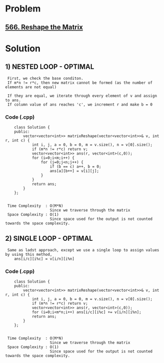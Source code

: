 # Problem

## [566. Reshape the Matrix](https://leetcode.com/problems/reshape-the-matrix/)


# Solution 

## 1) NESTED LOOP - OPTIMAL

     First, we check the base conditon.
     If m*n != r*c, then new matrix cannot be formed (as the number of elements are not equal)
     
     If they are equal, we iterate through every element of v and assign to ans.
     If column value of ans reaches 'c', we increment r and make b = 0
       
       
   ### Code (.cpp)
   
        class Solution {
        public:
            vector<vector<int>> matrixReshape(vector<vector<int>>& v, int r, int c) {
                int i, j, a = 0, b = 0, m = v.size(), n = v[0].size();
                if (m*n != r*c) return v;
                vector<vector<int>> ans(r, vector<int>(c,0));
                for (i=0;i<m;i++) {
                    for (j=0;j<n;j++) {
                        if (b == c) a++, b = 0;
                        ans[a][b++] = v[i][j];
                    }
                }
                return ans;
            }
        };
     
     
     Time Complexity  : O(M*N) 
                        Since we traverse through the matrix
     Space Complexity : O(1)
                        Since space used for the output is not counted towards the space complexity.
        


## 2) SINGLE LOOP - OPTIMAL

     Same as ladst approach, except we use a single loop to assign values by using this method,
        ans[i/c][i%c] = v[i/n][i%n]
       
       
   ### Code (.cpp)
   
        class Solution {
        public:
            vector<vector<int>> matrixReshape(vector<vector<int>>& v, int r, int c) {
                int i, j, a = 0, b = 0, m = v.size(), n = v[0].size();
                if (m*n != r*c) return v;
                vector<vector<int>> ans(r, vector<int>(c,0));
                for (i=0;i<m*n;i++) ans[i/c][i%c] += v[i/n][i%n];
                return ans;
            }
        };
     
     
     Time Complexity  : O(M*N) 
                        Since we traverse through the matrix
     Space Complexity : O(1)
                        Since space used for the output is not counted towards the space complexity.
        
